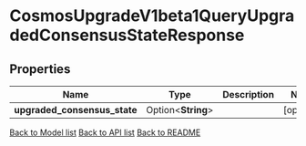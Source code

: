 # CosmosUpgradeV1beta1QueryUpgradedConsensusStateResponse

## Properties

Name | Type | Description | Notes
------------ | ------------- | ------------- | -------------
**upgraded_consensus_state** | Option<**String**> |  | [optional]

[Back to Model list](../README.md#documentation-for-models) [Back to API list](../README.md#documentation-for-api-endpoints) [Back to README](../README.md)


